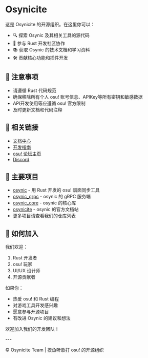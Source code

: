 # Osynicite
这是 Osynicite 的开源组织。在这里你可以：
- 🔍 探索 Osynic 及其相关工具的源代码
- 🤝 参与 Rust 开发社区协作
- 📚 获取 Osynic 的技术文档和学习资料
- 🛠️ 贡献核心功能和插件开发

## 📢 注意事项
- 请遵循 Rust 代码规范
- 确保移除所有个人 osu! 账号信息、APIKey等所有密钥和敏感数据
- API开发使用等应遵循 osu! 官方限制
- 及时更新文档和代码注释

## 🔗 相关链接
- [文档中心](文档链接)
- [开发指南](开发指南链接)
- [osu! 论坛主页](论坛链接)
- [Discord](Discord链接)

## 🌟 主要项目
- [osynic](https://github.com/osynicite/osynic) - 用 Rust 开发的 osu! 谱面同步工具
- [osynic_grpc](https://github.com/osynicite/osynic_grpc) - osynic 的 gRPC 服务端
- [osynic_core](https://github.com/osynicite/osynic_core) - osynic 的核心库
- [osynicite](https://github.com/osynicite/osynicite) - osynic 的官方文档站
- 更多项目请查看我们的仓库列表

## 👥 如何加入
我们欢迎：
1. Rust 开发者
2. osu! 玩家
3. UI/UX 设计师
4. 开源贡献者

如果你：
- 热爱 osu! 和 Rust 编程
- 对游戏工具开发感兴趣
- 愿意参与开源项目
- 有改进 Osynic 的建议和想法

欢迎加入我们的开发团队！

**---**

©️ Osynicite Team | 摸鱼听歌打 osu! 的开源组织
